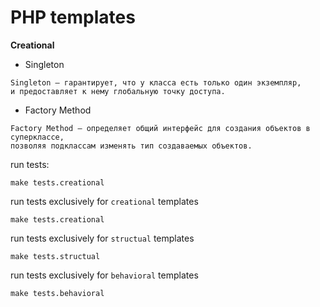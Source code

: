 # PHP templates

**Creational**  
* Singleton
```
Singleton — гарантирует, что у класса есть только один экземпляр,
и предоставляет к нему глобальную точку доступа.
```
* Factory Method
```
Factory Method — определяет общий интерфейс для создания объектов в суперклассе,
позволяя подклассам изменять тип создаваемых объектов.
```

run tests:
```
make tests.creational
```
run tests exclusively for `creational` templates
```
make tests.creational
```
run tests exclusively for `structual` templates
```
make tests.structual
```
run tests exclusively for `behavioral` templates
```
make tests.behavioral
```
